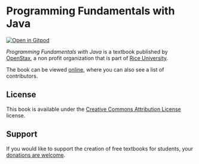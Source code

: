 # Programming Fundamentals with Java

[![Open in Gitpod](https://gitpod.io/button/open-in-gitpod.svg)](https://gitpod.io/from-referrer/)

_Programming Fundamentals with Java_ is a textbook published by [OpenStax](https://openstax.org/), a non profit organization that is part of [Rice University](https://www.rice.edu/).

The book can be viewed [online](https://github.com/cnx-user-books/cnxbook-programming-fundamentals-with-java/releases/latest), where you can also see a list of contributors.

## License
This book is available under the [Creative Commons Attribution License](./LICENSE) license.

## Support
If you would like to support the creation of free textbooks for students, your [donations are welcome](https://riceconnect.rice.edu/donation/support-openstax-banner).
